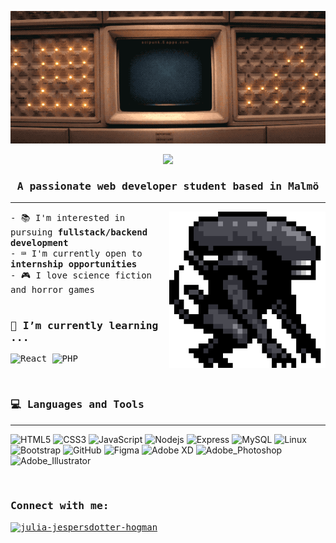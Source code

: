 
<p align="center" class="bg-black">
  <img src="https://github.com/juliajespersdotter/juliajespersdotter/blob/main/mother.webp" alt="animated" />
</p>

<!-- Typing SVG by DenverCoder1 - https://github.com/DenverCoder1/readme-typing-svg -->
<p align="center">
<a href="https://github.com/DenverCoder1/readme-typing-svg"><img src="https://readme-typing-svg.herokuapp.com/?lines=Hi+👋,+I'm+Julia+Jespersdotter++&font=Fira%20Code&center=true&width=440&height=45&color=03ff00&vCenter=true&size=22"></a>
</p>

<samp>
<h3 align="center">A passionate web developer student based in Malmö</h3>
<hr/>
</samp>

<img src="https://github.com/juliajespersdotter/juliajespersdotter/blob/main/xenomorph.gif" width="250" align="right" alt="animated"/>

<samp>
- 📚 I'm interested in pursuing <b>fullstack/backend development</b><br>
- ⌨️ I'm currently open to <b>internship opportunities</b><br>
- 🎮 I love science fiction and horror games<br>
</samp>
  
 <br>

<samp>
<h3 align="left">🌱 I’m currently learning ...</h3>

![React](https://img.shields.io/badge/React-20232A?style=for-the-badge&logo=react&logoColor=03ff00&color=042a05)
![PHP](	https://img.shields.io/badge/PHP-35495E?style=for-the-badge&logo=php&logoColor=03ff00&color=042a05)

</samp>

<br>
  
<samp>
<h3 align="left">💻 Languages and Tools</h3>
<hr/>
</samp>
  
![HTML5](https://img.shields.io/badge/-HTML5-1d1f21?style=for-the-badge&logo=HTML5&logoColor=03ff00&color=042a05)
![CSS3](https://img.shields.io/badge/-CSS3-1d1f21?style=for-the-badge&logo=css3&logoColor=03ff00&color=042a05)
![JavaScript](https://img.shields.io/badge/-JavaScript-1d1f21?style=for-the-badge&logo=javascript&logoColor=03ff00&color=042a05)
![Nodejs](https://img.shields.io/badge/-Nodejs-1d1f21?style=for-the-badge&logo=node.js&logoColor=03ff00&color=042a05)
![Express](https://img.shields.io/badge/-Express-1d1f21?style=for-the-badge&logo=express&logoColor=03ff00&color=042a05)
![MySQL](https://img.shields.io/badge/-MySQL-1d1f21?style=for-the-badge&logo=mysql&logoColor=03ff00&color=042a05)
![Linux](https://img.shields.io/badge/-Linux-1d1f21?style=for-the-badge&logo=linux&logoColor=03ff00&color=042a05)
![Bootstrap](https://img.shields.io/badge/-Bootstrap-1d1f21?style=for-the-badge&logo=bootstrap&logoColor=03ff00&color=042a05)
![GitHub](https://img.shields.io/badge/-GitHub-1d1f21?style=for-the-badge&logo=github&logoColor=03ff00&color=042a05)
![Figma](https://img.shields.io/badge/-Figma-1d1f21?style=for-the-badge&logo=figma&logoColor=03ff00&color=042a05)
![Adobe XD](https://img.shields.io/badge/-Adobe_XD-1d1f21?style=for-the-badge&logo=adobexd&logoColor=03ff00&color=042a05)
![Adobe_Photoshop](https://img.shields.io/badge/-Adobe_Photoshop-1d1f21?style=for-the-badge&logo=adobephotoshop&logoColor=03ff00&color=042a05)
![Adobe_Illustrator](https://img.shields.io/badge/-Adobe_Illustrator-1d1f21?style=for-the-badge&logo=adobeillustrator&logoColor=03ff00&color=042a05)

<br>

<samp>
<h3 align="left">Connect with me:</h3>
<p align="left">
<a href="https://linkedin.com/in/julia-jespersdotter-hogman" target="blank"><img align="center" src="https://raw.githubusercontent.com/rahuldkjain/github-profile-readme-generator/master/src/images/icons/Social/linked-in-alt.svg" alt="julia-jespersdotter-hogman" height="30" width="40" /></a>
</p>
</samp>

